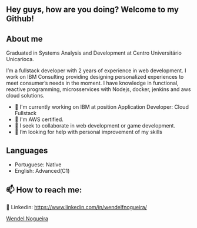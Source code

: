 ## Hey guys, how are you doing? Welcome to my Github!


## About me

Graduated in Systems Analysis and Development at Centro Universitário Unicarioca.

I’m a fullstack developer with 2 years of experience in web development. I work on IBM Consulting providing designing personalized experiences to meet consumer’s needs in the moment. I have knowledge in functional, reactive programming, microsservices with Nodejs, docker, jenkins and aws cloud solutions.

- 🔭 I'm currently working on IBM at position Application Developer: Cloud Fullstack
- 🌱 I'm AWS certified.
- 👯 I seek to collaborate in web development or game development.
- 🤔 I’m looking for help with personal improvement of my skills

## Languages

- Portuguese: Native
- English: Advanced(C1)


## 📫 How to reach me:

:busts_in_silhouette: Linkedin: https://www.linkedin.com/in/wendelfnogueira/



<div class="badge-base LI-profile-badge" data-locale="en_US" data-size="medium" data-theme="dark" data-type="HORIZONTAL" data-vanity="wendelfnogueira" data-version="v1"><a class="badge-base__link LI-simple-link" href="https://br.linkedin.com/in/wendelfnogueira?trk=profile-badge">Wendel Nogueira</a></div>

